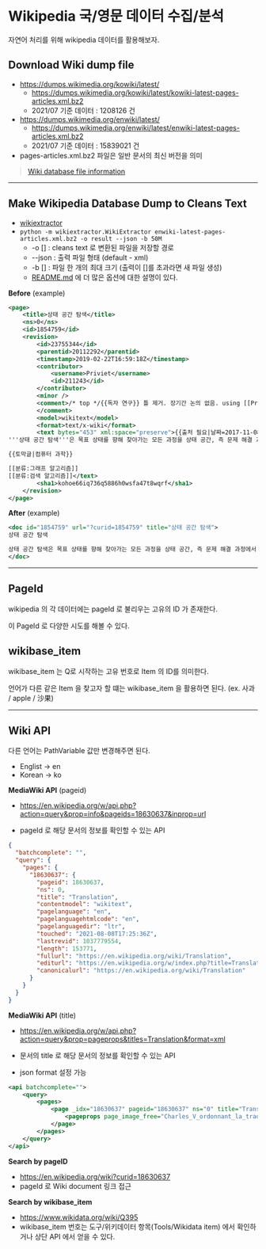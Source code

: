 # Wikipedia 국/영문 데이터 수집/분석

자연어 처리를 위해 wikipedia 데이터를 활용해보자.

## Download Wiki dump file

- <https://dumps.wikimedia.org/kowiki/latest/>
  - <https://dumps.wikimedia.org/kowiki/latest/kowiki-latest-pages-articles.xml.bz2>
  - 2021/07 기준 데이터 : 1208126 건
- https://dumps.wikimedia.org/enwiki/latest/
  - https://dumps.wikimedia.org/enwiki/latest/enwiki-latest-pages-articles.xml.bz2
  - 2021/07 기준 데이터 : 15839021 건
- pages-articles.xml.bz2 파일은 일반 문서의 최신 버전을 의미

> [Wiki database file information](https://ko.wikipedia.org/wiki/%EC%9C%84%ED%82%A4%EB%B0%B1%EA%B3%BC:%EB%8D%B0%EC%9D%B4%ED%84%B0%EB%B2%A0%EC%9D%B4%EC%8A%A4_%EB%8B%A4%EC%9A%B4%EB%A1%9C%EB%93%9C)

---

## Make Wikipedia Database Dump to Cleans Text

- [wikiextractor](https://github.com/attardi/wikiextractor)
- `python -m wikiextractor.WikiExtractor enwiki-latest-pages-articles.xml.bz2 -o result --json -b 50M`
  - -o [] : cleans text 로 변환된 파일을 저장할 경로
  - --json : 출력 파일 형태 (default - xml)
  - -b [] : 파일 한 개의 최대 크기 (출력이 []를 초과라면 새 파일 생성)
  - [README.md](https://github.com/attardi/wikiextractor#usage) 에 더 많은 옵션에 대한 설명이 있다.

**Before** (example)

```xml
<page>
	<title>상태 공간 탐색</title>
	<ns>0</ns>
	<id>1854759</id>
	<revision>
		<id>23755344</id>
		<parentid>20112292</parentid>
		<timestamp>2019-02-22T16:59:18Z</timestamp>
		<contributor>
			<username>Priviet</username>
			<id>211243</id>
		</contributor>
		<minor />
		<comment>/* top */{{독자 연구}} 틀 제거. 장기간 논의 없음. using [[Project:AWB|AWB]]
		</comment>
		<model>wikitext</model>
		<format>text/x-wiki</format>
		<text bytes="453" xml:space="preserve">{{출처 필요|날짜=2017-11-08}}
'''상태 공간 탐색'''은 목표 상태를 향해 찾아가는 모든 과정을 상태 공간, 즉 문제 해결 과정에서 나타나는 각 국면(局面)을 각각의 상태로 잡을 때 이것들의 집합으로 정의되는 공간으로 보고, 이 공간들의 최적의 집합을 찾아가는 방법이다.

{{토막글|컴퓨터 과학}}

[[분류:그래프 알고리즘]]
[[분류:검색 알고리즘]]</text>
		<sha1>kohoe66iq736q5886h0wsfa47t8wqrf</sha1>
	</revision>
</page>
```

**After** (example)

```xml
<doc id="1854759" url="?curid=1854759" title="상태 공간 탐색">
상태 공간 탐색

상태 공간 탐색은 목표 상태를 향해 찾아가는 모든 과정을 상태 공간, 즉 문제 해결 과정에서 나타나는 각 국면(局面)을 각각의 상태로 잡을 때 이것들의 집합으로 정의되는 공간으로 보고, 이 공간들의 최적의 집합을 찾아가는 방법이다.
</doc>
```

---

## PageId

wikipedia 의 각 데이터에는 pageId 로 불리우는 고유의 ID 가 존재한다.

이 PageId 로 다양한 시도를 해볼 수 있다.

## wikibase_item

wikibase_item 는 Q로 시작하는 고유 번호로 Item 의 ID를 의미한다.

언어가 다른 같은 Item 을 찾고자 할 떄는 wikibase_item 을 활용하면 된다. (ex. 사과 ​/ apple / 沙果)

---

## Wiki API

다른 언어는 PathVariable 값만 변경해주면 된다.

- Englist -> en
- Korean -> ko

**MediaWiki API** (pageid)

- https://en.wikipedia.org/w/api.php?action=query&prop=info&pageids=18630637&inprop=url

- pageId 로 해당 문서의 정보를 확인할 수 있는 API

```json
{
  "batchcomplete": "",
  "query": {
    "pages": {
      "18630637": {
        "pageid": 18630637,
        "ns": 0,
        "title": "Translation",
        "contentmodel": "wikitext",
        "pagelanguage": "en",
        "pagelanguagehtmlcode": "en",
        "pagelanguagedir": "ltr",
        "touched": "2021-08-08T17:25:36Z",
        "lastrevid": 1037779554,
        "length": 153771,
        "fullurl": "https://en.wikipedia.org/wiki/Translation",
        "editurl": "https://en.wikipedia.org/w/index.php?title=Translation&action=edit",
        "canonicalurl": "https://en.wikipedia.org/wiki/Translation"
      }
    }
  }
}
```

**MediaWiki API** (title)

- https://en.wikipedia.org/w/api.php?action=query&prop=pageprops&titles=Translation&format=xml

- 문서의 title 로 해당 문서의 정보를 확인할 수 있는 API

- json format 설정 가능

```xml
<api batchcomplete="">
    <query>
        <pages>
            <page _idx="18630637" pageid="18630637" ns="0" title="Translation">
                <pageprops page_image_free="Charles_V_ordonnant_la_traduction_d'Aristote_copy.jpg" wikibase-shortdesc="Transfer of the meaning of something in one language into another" wikibase_item="Q7553"/>
            </page>
        </pages>
    </query>
</api>
```

**Search by pageID**

- https://en.wikipedia.org/wiki?curid=18630637
- pageId 로 Wiki document 링크 접근

**Search by wikibase_item**

- https://www.wikidata.org/wiki/Q395
- wikibase_item 번호는 도구/위키데이터 항목(Tools/Wikidata item) 에서 확인하거나 상단 API 에서 얻을 수 있다.
